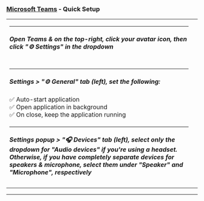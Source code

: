 <h3><a href="https://products.office.com/en-us/microsoft-teams/download-app">Microsoft Teams</a> - Quick Setup</h3>
<table>
<tr><td>
<hr />
<h5>Open Teams & on the top-right, click your avatar icon, then click "⚙️ Settings" in the dropdown</h5>
</td><td>
<br />
<br />
<br />
<br />
<br />
</td></tr>
<tr><td>
<hr />
<h5>Settings > "⚙️ General" tab (left), set the following:</h5>
✅ Auto-start application<br />
✅ Open application in background<br />
✅ On close, keep the application running<br />
</td><td>
<br />
<br />
<br />
<br />
<br />
</td></tr>
<tr><td>
<hr />
<h5>Settings popup > "🎧 Devices" tab (left), select only the dropdown for "Audio devices" if you're using a headset. Otherwise, if you have completely separate devices for speakers & microphone, select them under "Speaker" and "Microphone", respectively</h5>
</td><td>
<br />
<br />
<br />
<br />
<br />
</td></tr>
</table>
<hr />
<br />
